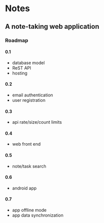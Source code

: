 Notes
=====

A note-taking web application
-----------------------------

### Roadmap

#### 0.1
* database model
* ReST API
* hosting

#### 0.2
* email authentication
* user registration

#### 0.3
* api rate/size/count limits

#### 0.4
* web front end

#### 0.5
* note/task search

#### 0.6
* android app

#### 0.7
* app offline mode
* app data synchronization
